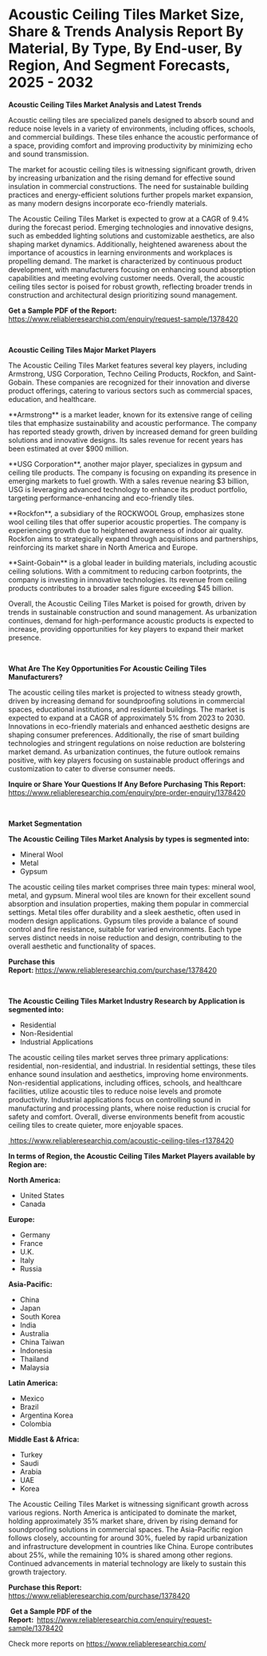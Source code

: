 <p><h1>Acoustic Ceiling Tiles Market Size, Share & Trends Analysis Report By Material, By Type, By End-user, By Region, And Segment Forecasts, 2025 - 2032</h1></p><p><strong>Acoustic Ceiling Tiles Market Analysis and Latest Trends</strong></p>
<p><p>Acoustic ceiling tiles are specialized panels designed to absorb sound and reduce noise levels in a variety of environments, including offices, schools, and commercial buildings. These tiles enhance the acoustic performance of a space, providing comfort and improving productivity by minimizing echo and sound transmission. </p><p>The market for acoustic ceiling tiles is witnessing significant growth, driven by increasing urbanization and the rising demand for effective sound insulation in commercial constructions. The need for sustainable building practices and energy-efficient solutions further propels market expansion, as many modern designs incorporate eco-friendly materials. </p><p>The Acoustic Ceiling Tiles Market is expected to grow at a CAGR of 9.4% during the forecast period. Emerging technologies and innovative designs, such as embedded lighting solutions and customizable aesthetics, are also shaping market dynamics. Additionally, heightened awareness about the importance of acoustics in learning environments and workplaces is propelling demand. The market is characterized by continuous product development, with manufacturers focusing on enhancing sound absorption capabilities and meeting evolving customer needs. Overall, the acoustic ceiling tiles sector is poised for robust growth, reflecting broader trends in construction and architectural design prioritizing sound management.</p></p>
<p><strong>Get a Sample PDF of the Report:&nbsp;</strong> <a href="https://www.reliableresearchiq.com/enquiry/request-sample/1378420?utm_campaign=2443&utm_medium=2&utm_source=Github&utm_content=ia&utm_term=31032025&utm_id=acoustic-ceiling-tiles">https://www.reliableresearchiq.com/enquiry/request-sample/1378420</a></p>
<p>&nbsp;</p>
<p><strong>Acoustic Ceiling Tiles Major Market Players</strong></p>
<p><p>The Acoustic Ceiling Tiles Market features several key players, including Armstrong, USG Corporation, Techno Ceiling Products, Rockfon, and Saint-Gobain. These companies are recognized for their innovation and diverse product offerings, catering to various sectors such as commercial spaces, education, and healthcare.</p><p>**Armstrong** is a market leader, known for its extensive range of ceiling tiles that emphasize sustainability and acoustic performance. The company has reported steady growth, driven by increased demand for green building solutions and innovative designs. Its sales revenue for recent years has been estimated at over $900 million.</p><p>**USG Corporation**, another major player, specializes in gypsum and ceiling tile products. The company is focusing on expanding its presence in emerging markets to fuel growth. With a sales revenue nearing $3 billion, USG is leveraging advanced technology to enhance its product portfolio, targeting performance-enhancing and eco-friendly tiles.</p><p>**Rockfon**, a subsidiary of the ROCKWOOL Group, emphasizes stone wool ceiling tiles that offer superior acoustic properties. The company is experiencing growth due to heightened awareness of indoor air quality. Rockfon aims to strategically expand through acquisitions and partnerships, reinforcing its market share in North America and Europe.</p><p>**Saint-Gobain** is a global leader in building materials, including acoustic ceiling solutions. With a commitment to reducing carbon footprints, the company is investing in innovative technologies. Its revenue from ceiling products contributes to a broader sales figure exceeding $45 billion.</p><p>Overall, the Acoustic Ceiling Tiles Market is poised for growth, driven by trends in sustainable construction and sound management. As urbanization continues, demand for high-performance acoustic products is expected to increase, providing opportunities for key players to expand their market presence.</p></p>
<p>&nbsp;</p>
<p><strong>What Are The Key Opportunities For Acoustic Ceiling Tiles Manufacturers?</strong></p>
<p><p>The acoustic ceiling tiles market is projected to witness steady growth, driven by increasing demand for soundproofing solutions in commercial spaces, educational institutions, and residential buildings. The market is expected to expand at a CAGR of approximately 5% from 2023 to 2030. Innovations in eco-friendly materials and enhanced aesthetic designs are shaping consumer preferences. Additionally, the rise of smart building technologies and stringent regulations on noise reduction are bolstering market demand. As urbanization continues, the future outlook remains positive, with key players focusing on sustainable product offerings and customization to cater to diverse consumer needs.</p></p>
<p><strong>Inquire or Share Your Questions If Any Before Purchasing This Report:</strong> <a href="https://www.reliableresearchiq.com/enquiry/pre-order-enquiry/1378420?utm_campaign=2443&utm_medium=2&utm_source=Github&utm_content=ia&utm_term=31032025&utm_id=acoustic-ceiling-tiles">https://www.reliableresearchiq.com/enquiry/pre-order-enquiry/1378420</a></p>
<p>&nbsp;</p>
<p><strong>Market Segmentation</strong></p>
<p><strong>The Acoustic Ceiling Tiles Market Analysis by types is segmented into:</strong></p>
<p><ul><li>Mineral Wool</li><li>Metal</li><li>Gypsum</li></ul></p>
<p><p>The acoustic ceiling tiles market comprises three main types: mineral wool, metal, and gypsum. Mineral wool tiles are known for their excellent sound absorption and insulation properties, making them popular in commercial settings. Metal tiles offer durability and a sleek aesthetic, often used in modern design applications. Gypsum tiles provide a balance of sound control and fire resistance, suitable for varied environments. Each type serves distinct needs in noise reduction and design, contributing to the overall aesthetic and functionality of spaces.</p></p>
<p><strong>Purchase this Report:&nbsp;</strong><a href="https://www.reliableresearchiq.com/purchase/1378420?utm_campaign=2443&utm_medium=2&utm_source=Github&utm_content=ia&utm_term=31032025&utm_id=acoustic-ceiling-tiles">https://www.reliableresearchiq.com/purchase/1378420</a></p>
<p>&nbsp;</p>
<p><strong>The Acoustic Ceiling Tiles Market Industry Research by Application is segmented into:</strong></p>
<p><ul><li>Residential</li><li>Non-Residential</li><li>Industrial Applications</li></ul></p>
<p><p>The acoustic ceiling tiles market serves three primary applications: residential, non-residential, and industrial. In residential settings, these tiles enhance sound insulation and aesthetics, improving home environments. Non-residential applications, including offices, schools, and healthcare facilities, utilize acoustic tiles to reduce noise levels and promote productivity. Industrial applications focus on controlling sound in manufacturing and processing plants, where noise reduction is crucial for safety and comfort. Overall, diverse environments benefit from acoustic ceiling tiles to create quieter, more enjoyable spaces.</p></p>
<p><a href="https://www.reliableresearchiq.com/acoustic-ceiling-tiles-r1378420?utm_campaign=2443&utm_medium=2&utm_source=Github&utm_content=ia&utm_term=31032025&utm_id=acoustic-ceiling-tiles">&nbsp;https://www.reliableresearchiq.com/acoustic-ceiling-tiles-r1378420</a></p>
<p><strong>In terms of Region, the Acoustic Ceiling Tiles Market Players available by Region are:</strong></p>
<p>
    <p> <strong> North America: </strong>
        <ul>
            <li>United States</li>
            <li>Canada</li>
        </ul>
        </p> 
    <p> <strong> Europe: </strong>
        <ul>
            <li>Germany</li>
            <li>France</li>
            <li>U.K.</li>
            <li>Italy</li>
            <li>Russia</li>
        </ul>
        </p> 
    <p> <strong> Asia-Pacific: </strong>
        <ul>
            <li>China</li>
            <li>Japan</li>
            <li>South Korea</li>
            <li>India</li>
            <li>Australia</li>
            <li>China Taiwan</li>
            <li>Indonesia</li>
            <li>Thailand</li>
            <li>Malaysia</li>
        </ul>
        </p> 
    <p> <strong> Latin America: </strong>
        <ul>
            <li>Mexico</li>
            <li>Brazil</li>
            <li>Argentina Korea</li>
            <li>Colombia</li>
        </ul>
        </p> 
    <p> <strong> Middle East & Africa: </strong>
        <ul>
            <li>Turkey</li>
            <li>Saudi</li>
            <li>Arabia</li>
            <li>UAE</li>
            <li>Korea</li>
        </ul>
    </p>
    </p>
<p><p>The Acoustic Ceiling Tiles Market is witnessing significant growth across various regions. North America is anticipated to dominate the market, holding approximately 35% market share, driven by rising demand for soundproofing solutions in commercial spaces. The Asia-Pacific region follows closely, accounting for around 30%, fueled by rapid urbanization and infrastructure development in countries like China. Europe contributes about 25%, while the remaining 10% is shared among other regions. Continued advancements in material technology are likely to sustain this growth trajectory.</p></p>
<p><strong>Purchase this Report: </strong><a href="https://www.reliableresearchiq.com/purchase/1378420?utm_campaign=2443&utm_medium=2&utm_source=Github&utm_content=ia&utm_term=31032025&utm_id=acoustic-ceiling-tiles">https://www.reliableresearchiq.com/purchase/1378420</a></p>
<p>&nbsp;<strong>Get a Sample PDF of the Report:&nbsp;&nbsp;</strong><a href="https://www.reliableresearchiq.com/enquiry/request-sample/1378420?utm_campaign=2443&utm_medium=2&utm_source=Github&utm_content=ia&utm_term=31032025&utm_id=acoustic-ceiling-tiles">https://www.reliableresearchiq.com/enquiry/request-sample/1378420</a></p>
<p><strong></strong></p>
<p>Check more reports on <a href="https://www.reliableresearchiq.com/?utm_campaign=2443&utm_medium=2&utm_source=Github&utm_content=ia&utm_term=31032025&utm_id=acoustic-ceiling-tiles">https://www.reliableresearchiq.com/</a></p>